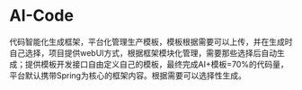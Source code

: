 # AI-Code
代码智能化生成框架，平台化管理生产模板，模板根据需要可以上传，并在生成时自己选择，项目提供webUI方式，根据框架模块化管理，需要那些选择后自动生成；提供模板开发接口自由定义自己的模板，最终完成AI+模板=70%的代码量，平台默认携带Spring为核心的框架内容。根据需要可以选择性生成。